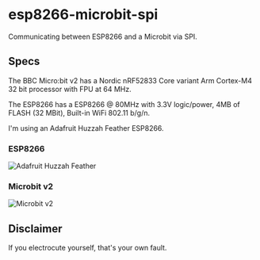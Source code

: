 # esp8266-microbit-spi

Communicating between ESP8266 and a Microbit via SPI.

## Specs

The BBC Micro:bit v2 has a Nordic nRF52833 Core variant	Arm Cortex-M4 32 bit processor with FPU at 64 MHz.

The ESP8266 has a ESP8266 @ 80MHz with 3.3V logic/power, 4MB of FLASH (32 MBit), Built-in WiFi 802.11 b/g/n.

I'm using an Adafruit Huzzah Feather ESP8266.

### ESP8266

![Adafruit Huzzah Feather](https://user-images.githubusercontent.com/1639527/201537451-4825d28a-1627-4774-a079-92e32e4f6f62.png)

### Microbit v2

![Microbit v2](https://user-images.githubusercontent.com/1639527/201537450-9c39dbdb-c4e4-4cca-a10d-828d2061f5e1.png)


## Disclaimer

If you electrocute yourself, that's your own fault.
